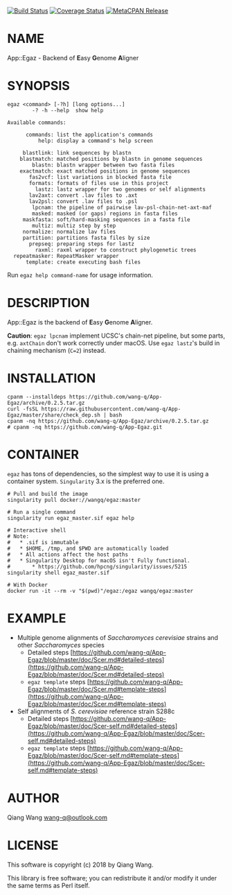 [![Build Status](https://travis-ci.org/wang-q/App-Egaz.svg?branch=master)](https://travis-ci.org/wang-q/App-Egaz) [![Coverage Status](http://codecov.io/github/wang-q/App-Egaz/coverage.svg?branch=master)](https://codecov.io/github/wang-q/App-Egaz?branch=master) [![MetaCPAN Release](https://badge.fury.io/pl/App-Egaz.svg)](https://metacpan.org/release/App-Egaz)
# NAME

App::Egaz - Backend of **E**asy **G**enome **A**ligner

# SYNOPSIS

    egaz <command> [-?h] [long options...]
            -? -h --help  show help

    Available commands:

          commands: list the application's commands
              help: display a command's help screen

         blastlink: link sequences by blastn
        blastmatch: matched positions by blastn in genome sequences
            blastn: blastn wrapper between two fasta files
        exactmatch: exact matched positions in genome sequences
           fas2vcf: list variations in blocked fasta file
           formats: formats of files use in this project
             lastz: lastz wrapper for two genomes or self alignments
           lav2axt: convert .lav files to .axt
           lav2psl: convert .lav files to .psl
            lpcnam: the pipeline of pairwise lav-psl-chain-net-axt-maf
            masked: masked (or gaps) regions in fasta files
         maskfasta: soft/hard-masking sequences in a fasta file
            multiz: multiz step by step
         normalize: normalize lav files
         partition: partitions fasta files by size
           prepseq: preparing steps for lastz
             raxml: raxml wrapper to construct phylogenetic trees
      repeatmasker: RepeatMasker wrapper
          template: create executing bash files

Run `egaz help command-name` for usage information.

# DESCRIPTION

App::Egaz is the backend of **E**asy **G**enome **A**ligner.

**Caution**: `egaz lpcnam` implement UCSC's chain-net pipeline, but some parts,
e.g. `axtChain` don't work correctly under macOS. Use `egaz lastz`'s build in
chaining mechanism (`C=2`) instead.

# INSTALLATION

    cpanm --installdeps https://github.com/wang-q/App-Egaz/archive/0.2.5.tar.gz
    curl -fsSL https://raw.githubusercontent.com/wang-q/App-Egaz/master/share/check_dep.sh | bash
    cpanm -nq https://github.com/wang-q/App-Egaz/archive/0.2.5.tar.gz
    # cpanm -nq https://github.com/wang-q/App-Egaz.git

# CONTAINER

`egaz` has tons of dependencies, so the simplest way to use it is using a container system.
`Singularity` 3.x is the preferred one.

    # Pull and build the image
    singularity pull docker://wangq/egaz:master

    # Run a single command
    singularity run egaz_master.sif egaz help

    # Interactive shell
    # Note:
    #   * .sif is immutable
    #   * $HOME, /tmp, and $PWD are automatically loaded
    #   * All actions affect the host paths
    #   * Singularity Desktop for macOS isn't Fully functional.
    #       * https://github.com/hpcng/singularity/issues/5215
    singularity shell egaz_master.sif

    # With Docker
    docker run -it --rm -v "$(pwd)"/egaz:/egaz wangq/egaz:master

# EXAMPLE

- Multiple genome alignments of _Saccharomyces cerevisiae_ strains and other _Saccharomyces_ species
    - Detailed steps [https://github.com/wang-q/App-Egaz/blob/master/doc/Scer.md#detailed-steps](https://github.com/wang-q/App-Egaz/blob/master/doc/Scer.md#detailed-steps)
    - `egaz template` steps [https://github.com/wang-q/App-Egaz/blob/master/doc/Scer.md#template-steps](https://github.com/wang-q/App-Egaz/blob/master/doc/Scer.md#template-steps)
- Self alignments of _S. cerevisiae_ reference strain S288c
    - Detailed steps [https://github.com/wang-q/App-Egaz/blob/master/doc/Scer-self.md#detailed-steps](https://github.com/wang-q/App-Egaz/blob/master/doc/Scer-self.md#detailed-steps)
    - `egaz template` steps [https://github.com/wang-q/App-Egaz/blob/master/doc/Scer-self.md#template-steps](https://github.com/wang-q/App-Egaz/blob/master/doc/Scer-self.md#template-steps)

# AUTHOR

Qiang Wang <wang-q@outlook.com>

# LICENSE

This software is copyright (c) 2018 by Qiang Wang.

This library is free software; you can redistribute it and/or modify
it under the same terms as Perl itself.
